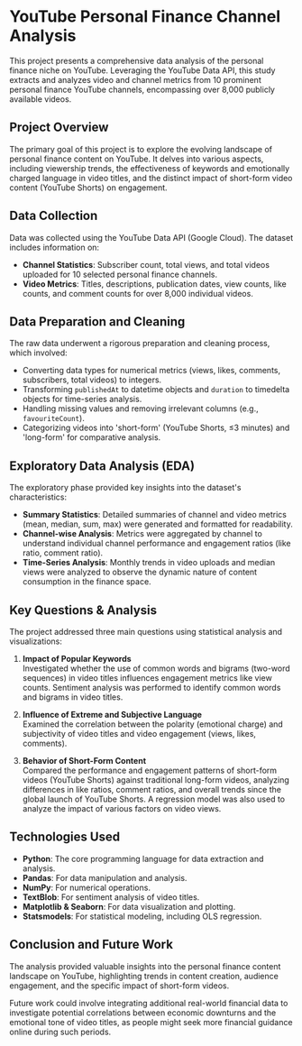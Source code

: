 # YouTube Personal Finance Channel Analysis

This project presents a comprehensive data analysis of the personal finance niche on YouTube. Leveraging the YouTube Data API, this study extracts and analyzes video and channel metrics from 10 prominent personal finance YouTube channels, encompassing over 8,000 publicly available videos.

## Project Overview

The primary goal of this project is to explore the evolving landscape of personal finance content on YouTube. It delves into various aspects, including viewership trends, the effectiveness of keywords and emotionally charged language in video titles, and the distinct impact of short-form video content (YouTube Shorts) on engagement.

## Data Collection

Data was collected using the YouTube Data API (Google Cloud). The dataset includes information on:

- **Channel Statistics**: Subscriber count, total views, and total videos uploaded for 10 selected personal finance channels.
- **Video Metrics**: Titles, descriptions, publication dates, view counts, like counts, and comment counts for over 8,000 individual videos.

## Data Preparation and Cleaning

The raw data underwent a rigorous preparation and cleaning process, which involved:

- Converting data types for numerical metrics (views, likes, comments, subscribers, total videos) to integers.
- Transforming `publishedAt` to datetime objects and `duration` to timedelta objects for time-series analysis.
- Handling missing values and removing irrelevant columns (e.g., `favouriteCount`).
- Categorizing videos into 'short-form' (YouTube Shorts, ≤3 minutes) and 'long-form' for comparative analysis.

## Exploratory Data Analysis (EDA)

The exploratory phase provided key insights into the dataset's characteristics:

- **Summary Statistics**: Detailed summaries of channel and video metrics (mean, median, sum, max) were generated and formatted for readability.
- **Channel-wise Analysis**: Metrics were aggregated by channel to understand individual channel performance and engagement ratios (like ratio, comment ratio).
- **Time-Series Analysis**: Monthly trends in video uploads and median views were analyzed to observe the dynamic nature of content consumption in the finance space.

## Key Questions & Analysis

The project addressed three main questions using statistical analysis and visualizations:

1. **Impact of Popular Keywords**  
   Investigated whether the use of common words and bigrams (two-word sequences) in video titles influences engagement metrics like view counts. Sentiment analysis was performed to identify common words and bigrams in video titles.

2. **Influence of Extreme and Subjective Language**  
   Examined the correlation between the polarity (emotional charge) and subjectivity of video titles and video engagement (views, likes, comments).

3. **Behavior of Short-Form Content**  
   Compared the performance and engagement patterns of short-form videos (YouTube Shorts) against traditional long-form videos, analyzing differences in like ratios, comment ratios, and overall trends since the global launch of YouTube Shorts. A regression model was also used to analyze the impact of various factors on video views.

## Technologies Used

- **Python**: The core programming language for data extraction and analysis.
- **Pandas**: For data manipulation and analysis.
- **NumPy**: For numerical operations.
- **TextBlob**: For sentiment analysis of video titles.
- **Matplotlib & Seaborn**: For data visualization and plotting.
- **Statsmodels**: For statistical modeling, including OLS regression.

## Conclusion and Future Work

The analysis provided valuable insights into the personal finance content landscape on YouTube, highlighting trends in content creation, audience engagement, and the specific impact of short-form videos.

Future work could involve integrating additional real-world financial data to investigate potential correlations between economic downturns and the emotional tone of video titles, as people might seek more financial guidance online during such periods.
